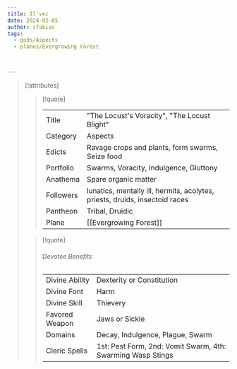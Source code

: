 ```yaml
---
title: Il'vec
date: 2024-02-05
author: sfakias
tags:
  - gods/Aspects
  - planes/Evergrowing Forest



---
```

> [!attributes]
> 
> > [!quote]
> >
> > | | |
> > | --- | --- |
> > | Title | "The Locust's Voracity", "The Locust Blight" |
> > | Category | Aspects |
> > | Edicts | Ravage crops and plants, form swarms, Seize food |
> > | Portfolio | Swarms, Voracity, Indulgence, Gluttony |
> > | Anathema | Spare organic matter |
> > | Followers | lunatics, mentally ill, hermits, acolytes, priests, druids, insectoid races |
> > | Pantheon | Tribal, Druidic |
> > | Plane | [[Evergrowing Forest]] |
>
> > [!quote]
> > 
> > ###### Devotee Benefits
> > | | |
> > | --- | --- |
> > | Divine Ability | Dexterity or Constitution |
> > | Divine Font | Harm |
> > | Divine Skill | Thievery |
> > | Favored Weapon | Jaws or Sickle |
> > | Domains | Decay, Indulgence, Plague, Swarm |
> > | Cleric Spells | 1st: Pest Form, 2nd: Vomit Swarm, 4th: Swarming Wasp Stings |

